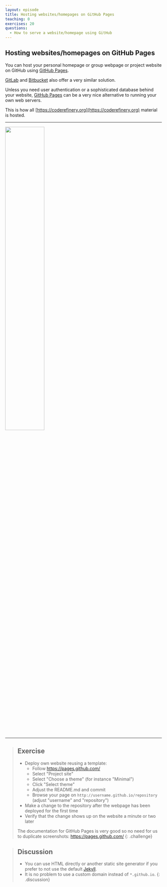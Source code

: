 ```yaml
---
layout: episode
title: Hosting websites/homepages on GitHub Pages
teaching: 0
exercises: 20
questions:
  - How to serve a website/homepage using GitHub
---
```


## Hosting websites/homepages on GitHub Pages

You can host your personal homepage or group webpage
or project website on GitHub using
[GitHub Pages](https://pages.github.com/).

[GitLab](https://about.gitlab.com/features/pages/) and
[Bitbucket](https://confluence.atlassian.com/bitbucket/publishing-a-website-on-bitbucket-cloud-221449776.html)
also offer a very similar solution.

Unless you need user authentication or a sophisticated database behind your website,
[GitHub Pages](https://pages.github.com/) can be a very nice alternative
to running your own web servers.

This is how all
[https://coderefinery.org](https://coderefinery.org)
material is hosted.

---

<img src="{{ site.baseurl }}/img/gh-pages.jpg" width="50%">

---

> ## Exercise
>
> - Deploy own website reusing a template:
>   - Follow <https://pages.github.com/>
>   - Select "Project site"
>   - Select "Choose a theme" (for instance "Minimal")
>   - Click "Select theme"
>   - Adjust the README.md and commit
>   - Browse your page on `http://username.github.io/repository` (adjust "username" and "repository")
> - Make a change to the repository after the webpage has been deployed for the first time
> - Verify that the change shows up on the website a minute or two later
>
> The documentation for GitHub Pages is very good so no need for us to duplicate
> screenshots: <https://pages.github.com/>
{: .challenge}

> ## Discussion
>
> - You can use HTML directly or another static site generator if you prefer
>   to not use the default [Jekyll](https://jekyllrb.com/).
> - It is no problem to use a custom domain instead of `*.github.io`.
{: .discussion}
